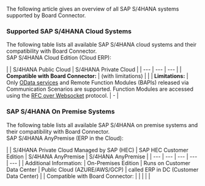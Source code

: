 The following article gives an overview of all SAP S/4HANA systems supported by Board Connector.

### Supported SAP S/4HANA Cloud Systems

The following table lists all available SAP S/4HANA cloud systems and their compatibility with Board Connector.\
SAP S/4HANA Cloud Edition (Cloud ERP):

| | S/4HANA Public Cloud | S/4HANA Private Cloud | | --- | --- | --- | | **Compatible with Board Connector:** | (with limitations) | | | **Limitations:** | Only [OData services](../../documentation/sap-connection/settings/#source-type-odata) and Remote Function Modules (BAPIs) released via Communication Scenarios are supported. Function Modules are accessed using the [RFC over Websocket](../../documentation/sap-connection/settings/#general) protocol. | - |

### SAP S/4HANA On Premise Systems

The following table lists all available SAP S/4HANA on premise systems and their compatibility with Board Connector.\
SAP S/4HANA AnyPremise (ERP in the Cloud):

| | S/4HANA Private Cloud Managed by SAP (HEC) | SAP HEC Customer Edition | S/4HANA AnyPremise | S/4HANA AnyPremise | | --- | --- | --- | --- | --- | | Additional Information: | On-Premises Edition | Runs on Customer Data Center | Public Cloud (AZURE/AWS/GCP) | called ERP in DC (Customer Data Center) | | Compatible with Board Connector: | | | | |
